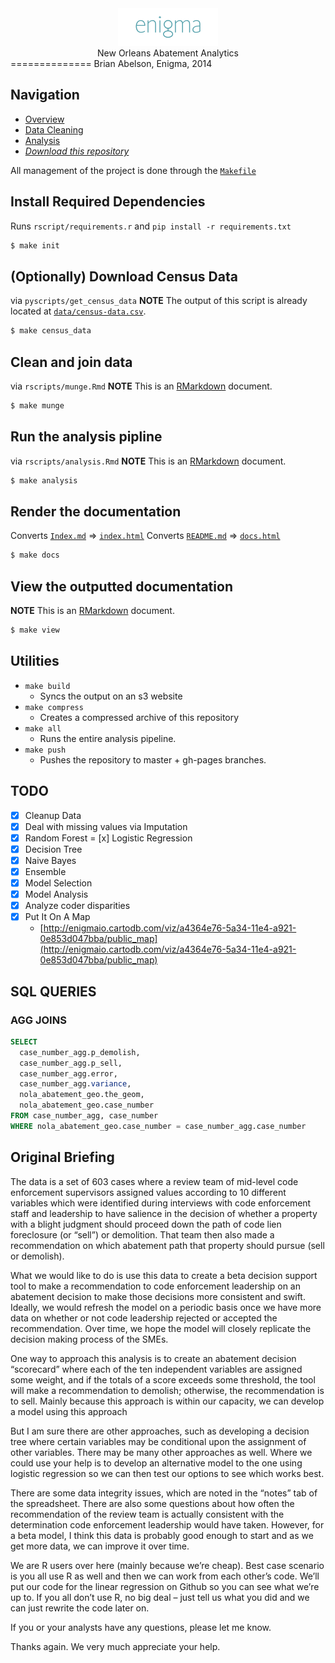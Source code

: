 <center><img src="reports/enigma.png"></center>
<center>New Orleans Abatement Analytics</center>
==============
Brian Abelson, Enigma, 2014

## Navigation

  *  [Overview](index.html)
  *  [Data Cleaning](reports/munge.html)
  *  [Analysis](reports/analysis.html)
  *  [_Download this repository_](nola.zip)


All management of the project is done through the [`Makefile`](Makefile)

## Install Required Dependencies
Runs `rscript/requirements.r` and `pip install -r requirements.txt`

```bash
$ make init
```

## (Optionally) Download Census Data
via `pyscripts/get_census_data`
**NOTE** The output of this script is already located at [`data/census-data.csv`](`data/census-data.csv`).

```bash
$ make census_data
```

## Clean and join data
via `rscripts/munge.Rmd`
**NOTE** This is an [RMarkdown](http://rmarkdown.rstudio.com/) document.
```bash
$ make munge
```

## Run the analysis pipline
via `rscripts/analysis.Rmd`
**NOTE** This is an [RMarkdown](http://rmarkdown.rstudio.com/) document.
```bash
$ make analysis
```

## Render the documentation
Converts [`Index.md`](index.md) => [`index.html`](index.html)
Converts [`README.md`](README.md) => [`docs.html`](docs.html)
```bash
$ make docs
```

## View the outputted documentation
**NOTE** This is an [RMarkdown](http://rmarkdown.rstudio.com/) document.
```bash
$ make view
```

## Utilities

* `make build`
  - Syncs the output on an s3 website
* `make compress`
  - Creates a compressed archive of this repository
* `make all`
  - Runs the entire analysis pipeline.
* `make push`
  - Pushes the repository to master + gh-pages branches.

## TODO

- [x] Cleanup Data
- [x] Deal with missing values via Imputation
- [x] Random Forest
= [x] Logistic Regression
- [x] Decision Tree 
- [x] Naive Bayes 
- [x] Ensemble 
- [x] Model Selection
- [x] Model Analysis 
- [x] Analyze coder disparities 
- [x] Put It On A Map
  * [http://enigmaio.cartodb.com/viz/a4364e76-5a34-11e4-a921-0e853d047bba/public_map](http://enigmaio.cartodb.com/viz/a4364e76-5a34-11e4-a921-0e853d047bba/public_map)

## SQL QUERIES
### AGG JOINS
```sql
SELECT 
  case_number_agg.p_demolish, 
  case_number_agg.p_sell, 
  case_number_agg.error, 
  case_number_agg.variance, 
  nola_abatement_geo.the_geom,
  nola_abatement_geo.case_number 
FROM case_number_agg, case_number 
WHERE nola_abatement_geo.case_number = case_number_agg.case_number 
```

## Original Briefing

The data is a set of 603 cases where a review team of mid-level code enforcement supervisors assigned values according to 10 different variables which were identified during interviews with code enforcement staff and leadership to have salience in the decision of whether a property with a blight judgment should proceed down the path of code lien foreclosure (or “sell”) or demolition. That team then also made a recommendation on which abatement path that property should pursue (sell or demolish).

What we would like to do is use this data to create a beta decision support tool to make a recommendation to code enforcement leadership on an abatement decision to make those decisions more consistent and swift. Ideally, we would refresh the model on a periodic basis once we have more data on whether or not code leadership rejected or accepted the recommendation. Over time, we hope the model will closely replicate the decision making process of the SMEs.

One way to approach this analysis is to create an abatement decision “scorecard” where each of the ten independent variables are assigned some weight, and if the totals of a score exceeds some threshold, the tool will make a recommendation to demolish; otherwise, the recommendation is to sell. Mainly because this approach is within our capacity, we can develop a model using this approach

But I am sure there are other approaches, such as developing a decision tree where certain variables may be conditional upon the assignment of other variables. There may be many other approaches as well. Where we could use your help is to develop an alternative model to the one using logistic regression so we can then test our options to see which works best.

There are some data integrity issues, which are noted in the “notes” tab of the spreadsheet. There are also some questions about how often the recommendation of the review team is actually consistent with the determination code enforcement leadership would have taken. However, for a beta model, I think this data is probably good enough to start and as we get more data, we can improve it over time.

We are R users over here (mainly because we’re cheap). Best case scenario is you all use R as well and then we can work from each other’s code. We’ll put our code for the linear regression on Github so you can see what we’re up to.  If you all don’t use R, no big deal – just tell us what you did and we can just rewrite the code later on.

If you or your analysts have any questions, please let me know.

Thanks again. We very much appreciate your help.

